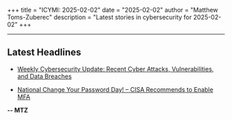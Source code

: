 +++
title = "ICYMI: 2025-02-02"
date = "2025-02-02"
author = "Matthew Toms-Zuberec"
description = "Latest stories in cybersecurity for 2025-02-02"
+++

---------------------------------------------------------------------------
## Latest Headlines
- [Weekly Cybersecurity Update: Recent Cyber Attacks, Vulnerabilities, and Data Breaches](https://cybersecuritynews.com/weekly-cybersecurity-update-jan-last-week/)

- [National Change Your Password Day! – CISA Recommends to Enable MFA](https://cybersecuritynews.com/national-change-your-password-day/)

**-- MTZ**
